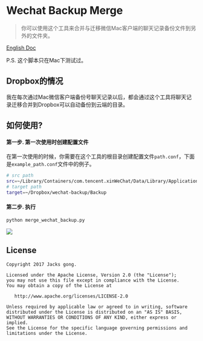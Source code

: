 # Wechat Backup Merge

> 你可以使用这个工具来合并与迁移微信Mac客户端的聊天记录备份文件到另外的文件夹。

[English Doc](https://github.com/Jacksgong/wechat-backup-merge/blob/master/README.md)

P.S. 这个脚本只在Mac下测试过。


## Dropbox的情况

我在每次通过Mac微信客户端备份号聊天记录以后，都会通过这个工具将聊天记录迁移合并到Dropbox可以自动备份到云端的目录。

## 如何使用?

#### 第一步. 第一次使用时创建配置文件

在第一次使用的时候，你需要在这个工具的根目录创建配置文件`path.conf`，下面是`example_path.conf`文件中的例子。

```bash
# src path
src=~/Library/Containers/com.tencent.xinWeChat/Data/Library/Application Support/com.tencent.xinWeChat/2.0b4.0.9/Backup
# target path
target=~/Dropbox/wechat-backup/Backup
```

#### 第二步. 执行

```bash
python merge_wechat_backup.py
```

![](https://github.com/Jacksgong/wechat-backup-merge/raw/master/arts/demo.png)

## License

```
Copyright 2017 Jacks gong.

Licensed under the Apache License, Version 2.0 (the "License");
you may not use this file except in compliance with the License.
You may obtain a copy of the License at

   http://www.apache.org/licenses/LICENSE-2.0

Unless required by applicable law or agreed to in writing, software
distributed under the License is distributed on an "AS IS" BASIS,
WITHOUT WARRANTIES OR CONDITIONS OF ANY KIND, either express or implied.
See the License for the specific language governing permissions and
limitations under the License.
```
